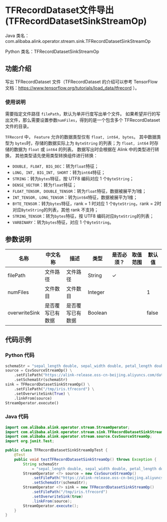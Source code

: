 # TFRecordDataset文件导出 (TFRecordDatasetSinkStreamOp)
Java 类名：com.alibaba.alink.operator.stream.sink.TFRecordDatasetSinkStreamOp

Python 类名：TFRecordDatasetSinkStreamOp


## 功能介绍

写出 TFRecordDataset 文件（TFRecordDataset 的介绍可以参考 TensorFlow 文档：https://www.tensorflow.org/tutorials/load_data/tfrecord ）。

### 使用说明

需要指定文件路径 ```filePath```，默认为单并行度写出单个文件。
如果希望并行的写出文件，那么需要设置参数```numFiles```，得到的是一个包含多个 TFRecordDataset 文件的目录。

```TFRecord``` 中， ```Feature``` 允许的数据类型仅有 ```float, int64, bytes```。
其中数据类型为 ```bytes```时，存储的数据实际上为 ```ByteString``` 的列表；为 ```float, int64``` 时存储的数据为 ```float``` 或 ```int64``` 的列表。
数据写出时会根据在 Alink 中的类型进行转换， 其他类型请先使用类型转换组件进行转换：

- ```DOUBLE, FLOAT, BIG_DEC```：转为```float```特征；
- ```LONG, INT, BIG_INT, SHORT```：转为```int64```特征；
- ```STRING```：转为```bytes```特征，按 UTF8 编码对应 1 个```ByteString```；
- ```DENSE_VECTOR```：转为```float```特征；
- ```FLOAT_TENSOR, DOUBLE_TENSOR```：转为```float```特征，数据被展平为1维；
- ```INT_TENSOR, LONG_TENSOR```：转为```int64```特征，数据被展平为1维；
- ```BYTE_TENSOR```：转为```bytes```特征，rank = 1 时对应 1 个```ByteString```，rank = 2时对应```ByteString```的列表，其他 rank 不支持；
- ```STRING_TENSOR```：转为```bytes```特征，按 UTF8 编码对应```ByteString```的列表；
- ```VARBINARY```：转为```bytes```特征，对应 1 个```ByteString```。

## 参数说明

| 名称 | 中文名称 | 描述 | 类型 | 是否必须？ | 取值范围 | 默认值 |
| --- | --- | --- | --- | --- | --- | --- |
| filePath | 文件路径 | 文件路径 | String | ✓ |  |  |
| numFiles | 文件数目 | 文件数目 | Integer |  |  | 1 |
| overwriteSink | 是否覆写已有数据 | 是否覆写已有数据 | Boolean |  |  | false |

## 代码示例

### Python 代码

```python
schemaStr = "sepal_length double, sepal_width double, petal_length double, petal_width double, category string"
source = CsvSourceStreamOp() \
    .setFilePath("https://alink-release.oss-cn-beijing.aliyuncs.com/data-files/iris.csv") \
    .setSchemaStr(schemaStr)
sink = TFRecordDatasetSinkStreamOp() \
    .setFilePath("/tmp/iris.tfrecord") \
    .setOverwriteSink(True) \
    .linkFrom(source)
StreamOperator.execute()
```

### Java 代码

```java
import com.alibaba.alink.operator.stream.StreamOperator;
import com.alibaba.alink.operator.stream.sink.TFRecordDatasetSinkStreamOp;
import com.alibaba.alink.operator.stream.source.CsvSourceStreamOp;
import org.junit.Test;

public class TFRecordDatasetSinkStreamOpTest {
	@Test
	public void testTFRecordDatasetSinkStreamOp() throws Exception {
		String schemaStr
			= "sepal_length double, sepal_width double, petal_length double, petal_width double, category string";
		StreamOperator <?> source = new CsvSourceStreamOp()
			.setFilePath("https://alink-release.oss-cn-beijing.aliyuncs.com/data-files/iris.csv")
			.setSchemaStr(schemaStr);
		StreamOperator <?> sink = new TFRecordDatasetSinkStreamOp()
			.setFilePath("/tmp/iris.tfrecord")
			.setOverwriteSink(true)
			.linkFrom(source);
		StreamOperator.execute();
	}
}
```
